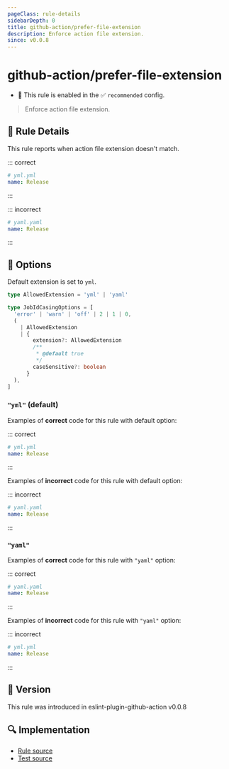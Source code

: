 ```yaml
---
pageClass: rule-details
sidebarDepth: 0
title: github-action/prefer-file-extension
description: Enforce action file extension.
since: v0.0.8
---
```


# github-action/prefer-file-extension

- 💼 This rule is enabled in the ✅ `recommended` config.

> Enforce action file extension.

## :book: Rule Details

This rule reports when action file extension doesn't match.

::: correct

```yml
# yml.yml
name: Release
```

:::

::: incorrect

```yaml
# yaml.yaml
name: Release
```

:::

## :wrench: Options

Default extension is set to `yml`.

```ts
type AllowedExtension = 'yml' | 'yaml'

type JobIdCasingOptions = [
  'error' | 'warn' | 'off' | 2 | 1 | 0,
  (
    | AllowedExtension
    | {
        extension?: AllowedExtension
        /**
         * @default true
         */
        caseSensitive?: boolean
      }
  ),
]
```

### `"yml"` (default)

Examples of **correct** code for this rule with default option:

::: correct

```yml
# yml.yml
name: Release
```

:::

Examples of **incorrect** code for this rule with default option:

::: incorrect

```yaml
# yaml.yaml
name: Release
```

:::

### `"yaml"`

Examples of **correct** code for this rule with `"yaml"` option:

::: correct

```yaml
# yaml.yaml
name: Release
```

:::

Examples of **incorrect** code for this rule with `"yaml"` option:

::: incorrect

```yml
# yml.yml
name: Release
```

:::

## :rocket: Version

This rule was introduced in eslint-plugin-github-action v0.0.8

## :mag: Implementation

- [Rule source](https://github.com/ntnyq/eslint-plugin-github-action/blob/main/src/rules/prefer-file-extension.ts)
- [Test source](https://github.com/ntnyq/eslint-plugin-github-action/blob/main/tests/rules/prefer-file-extension.test.ts)

